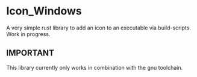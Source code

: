 # Icon_Windows

A very simple rust library to add an icon to an executable via build-scripts.
Work in progress.

## IMPORTANT
This library currently only works in combination with the gnu toolchain.